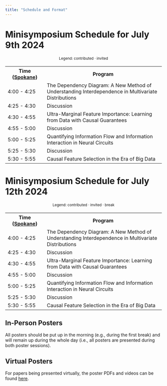 ```yaml
---
title: "Schedule and Format"
---
```



# Minisymposium Schedule for July 9th 2024

<div style="width: 100%; font-size: smaller; text-align: center; margin-bottom: 18px; margin-top: 18px;">
    Legend:
    <span class="contributed">contributed</span> · 
    <span class="invited">invited</span>
</div>

<table class="schedule">
    <tr>
        <th style="width:25%">
        Time
        (<a href="https://www.timeanddate.com/worldclock/usa/spokane">Spokane</a>)
        </th>
        <th>Program</th>
    </tr>
    <tr class="invited">
        <td>4:00 - 4:25</td>
        <td>The Dependency Diagram: A New Method of Understanding Interdependence in Multivariate Distributions</td>
    </tr>
    <tr>
        <td>4:25 - 4:30</td>
        <td>Discussion</td>
    </tr>
    <tr class="contributed">
        <td>4:30 - 4:55</td>
        <td>Ultra-Marginal Feature Importance: Learning from Data with Causal Guarantees</td>
    </tr>
    <tr>
        <td>4:55 - 5:00</td>
        <td>Discussion</td>
    </tr>
    <tr class="invited">
        <td>5:00 - 5:25</td>
        <td>Quantifying Information Flow and Information Interaction in Neural Circuits</td>
    </tr>
    <tr>
        <td>5:25 - 5:30</td>
        <td>Discussion</td>
    </tr>
    <tr class="invited">
        <td>5:30 - 5:55</td>
        <td>Causal Feature Selection in the Era of Big Data</td>
    </tr>
</table>



# Minisymposium Schedule for July 12th 2024

<div style="width: 100%; font-size: smaller; text-align: center; margin-bottom: 18px; margin-top: 18px;">
    Legend:
    <span class="contributed">contributed</span> · 
    <span class="invited">invited</span> · 
    <span class="break">break</span>
</div>

<table class="schedule">
    <tr>
        <th style="width:25%">
        Time
        (<a href="https://www.timeanddate.com/worldclock/usa/spokane">Spokane</a>)
        </th>
        <th>Program</th>
    </tr>
    <tr class="invited">
        <td>4:00 - 4:25</td>
        <td>The Dependency Diagram: A New Method of Understanding Interdependence in Multivariate Distributions</td>
    </tr>
    <tr>
        <td>4:25 - 4:30</td>
        <td>Discussion</td>
    </tr>
    <tr class="contributed">
        <td>4:30 - 4:55</td>
        <td>Ultra-Marginal Feature Importance: Learning from Data with Causal Guarantees</td>
    </tr>
    <tr>
        <td>4:55 - 5:00</td>
        <td>Discussion</td>
    </tr>
    <tr class="invited">
        <td>5:00 - 5:25</td>
        <td>Quantifying Information Flow and Information Interaction in Neural Circuits</td>
    </tr>
    <tr>
        <td>5:25 - 5:30</td>
        <td>Discussion</td>
    </tr>
    <tr class="invited">
        <td>5:30 - 5:55</td>
        <td>Causal Feature Selection in the Era of Big Data</td>
    </tr>
</table>


## In-Person Posters

All posters should be put up in the morning (e.g., during the first break) and will remain up during the whole day (i.e., all posters are presented during both poster sessions).


## Virtual Posters

For papers being presented virtually, the poster PDFs and videos can be found [here](https://drive.google.com/drive/folders/1QgNx2bFTgUxqBs_jtdd7-58O0qJunwVjPqdskTlx8cUMxPLKPfYNo-1r8c5uWmkAeQZGjLGW?usp=sharing).
